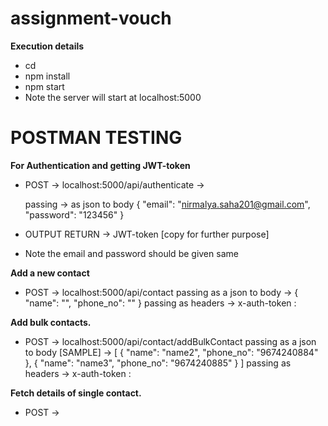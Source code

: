 # assignment-vouch

**Execution details**

- cd <project directory>
- npm install
- npm start
- Note the server will start at localhost:5000
  
# POSTMAN TESTING
  
**For Authentication and getting JWT-token**
  
- POST -> localhost:5000/api/authenticate -> 
  
  passing -> as json to body
  {
    "email": "nirmalya.saha201@gmail.com",
    "password": "123456"
  }
- OUTPUT RETURN -> JWT-token [copy for further purpose]
- Note the email and password should be given same
  
**Add a new contact**

 - POST -> localhost:5000/api/contact 
  passing as a json to body ->
  {
    "name": "<name>",
    "phone_no": "<phone number>"
  }
  passing as headers ->
  x-auth-token : <JWT-token>
  
  **Add bulk contacts.**
  
  - POST -> localhost:5000/api/contact/addBulkContact
    passing as a json to body [SAMPLE] ->
  [
    {
        "name": "name2",
        "phone_no": "9674240884"
    },
    {
        "name": "name3",
        "phone_no": "9674240885"
    }
]
  passing as headers ->
  x-auth-token : <JWT-token>
  
  **Fetch details of single contact.**
  
  - POST -> 
  
  
  
  
  
  
  
  
  
  
